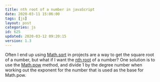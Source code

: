 ```yaml
---
title: nth root of a number in javaScript
date: 2020-03-11 15:06:00
tags: [js]
layout: post
categories: js
id: 625
updated: 2020-03-12 09:20:15
version: 1.3
---
```


Often I end up using [Math.sqrt](https://developer.mozilla.org/en-US/docs/Web/JavaScript/Reference/Global_Objects/Math/sqrt) in projects are a way to get the square root of a number, but what if I want the [nth root](https://en.wikipedia.org/wiki/Nth_root) of a number? One solution is to use the [Math.pow](https://developer.mozilla.org/en-US/docs/Web/JavaScript/Reference/Global_Objects/Math/pow) method, and divide 1 by the degree number when working out the exponent for the number that is used as the base for Math.pow.

<!-- more -->
